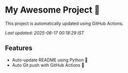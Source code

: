 # My Awesome Project 🚀

This project is automatically updated using GitHub Actions.

_Last updated: 2025-06-17 00:18:29 IST_

## Features
- Auto-update README using Python 🐍
- Auto Git push with GitHub Actions 🤖
